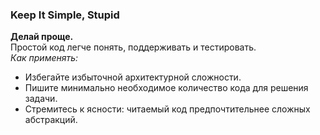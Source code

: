 ### Keep It Simple, Stupid

**Делай проще.**  
Простой код легче понять, поддерживать и тестировать.  
_Как применять:_

- Избегайте избыточной архитектурной сложности.
- Пишите минимально необходимое количество кода для решения задачи.
- Стремитесь к ясности: читаемый код предпочтительнее сложных абстракций.
